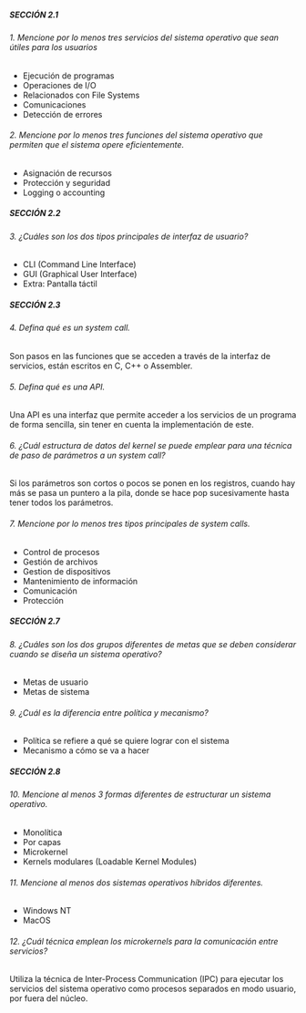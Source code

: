 ##### SECCIÓN 2.1

###### 1. Mencione por lo menos tres servicios del sistema operativo que sean útiles para los usuarios
- Ejecución de programas
- Operaciones de I/O
- Relacionados con File Systems
- Comunicaciones
- Detección de errores

###### 2. Mencione por lo menos tres funciones del sistema operativo que permiten que el sistema opere eficientemente.
- Asignación de recursos
- Protección y seguridad
- Logging o accounting

##### SECCIÓN 2.2

###### 3. ¿Cuáles son los dos tipos principales de interfaz de usuario?
- CLI (Command Line Interface)
- GUI (Graphical User Interface)
- Extra: Pantalla táctil

##### SECCIÓN 2.3

###### 4. Defina qué es un system call.
Son pasos en las funciones que se acceden a través de la interfaz de servicios, están escritos en C, C++ o Assembler.

###### 5. Defina qué es una API.
Una API es una interfaz que permite acceder a los servicios de un programa de forma sencilla, sin tener en cuenta la implementación de este.

###### 6. ¿Cuál estructura de datos del kernel se puede emplear para una técnica de paso de parámetros a un system call?
Si los parámetros son cortos o pocos se ponen en los registros, cuando hay más se pasa un puntero a la pila, donde se hace pop sucesivamente hasta tener todos los parámetros.

###### 7. Mencione por lo menos tres tipos principales de system calls.
- Control de procesos
- Gestión de archivos
- Gestion de dispositivos
- Mantenimiento de información 
- Comunicación
- Protección

##### SECCIÓN 2.7

###### 8. ¿Cuáles son los dos grupos diferentes de metas que se deben considerar cuando se diseña un sistema operativo?
- Metas de usuario
- Metas de sistema

###### 9. ¿Cuál es la diferencia entre política y mecanismo?
- Política se refiere a qué se quiere lograr con el sistema
- Mecanismo a cómo se va a hacer

##### SECCIÓN 2.8

###### 10. Mencione al menos 3 formas diferentes de estructurar un sistema operativo.
- Monolítica
- Por capas
- Microkernel
- Kernels modulares (Loadable Kernel Modules)

###### 11. Mencione al menos dos sistemas operativos híbridos diferentes.
- Windows NT
- MacOS

###### 12. ¿Cuál técnica emplean los microkernels para la comunicación entre servicios?
Utiliza la técnica de Inter-Process Communication (IPC) para ejecutar los servicios del sistema operativo como procesos separados en modo usuario, por fuera del núcleo.